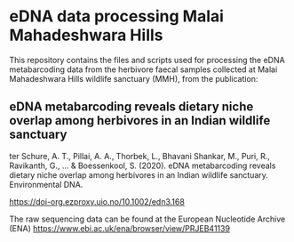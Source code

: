 # eDNA data processing Malai Mahadeshwara Hills

This repository contains the files and scripts used for processing the eDNA metabarcoding data from the herbivore faecal samples collected at Malai Mahadeshwara Hills wildlife sanctuary (MMH), from the publication:

## eDNA metabarcoding reveals dietary niche overlap among herbivores in an Indian wildlife sanctuary
ter Schure, A. T., Pillai, A. A., Thorbek, L., Bhavani Shankar, M., Puri, R., Ravikanth, G., ... & Boessenkool, S. (2020). eDNA metabarcoding reveals dietary niche overlap among herbivores in an Indian wildlife sanctuary. Environmental DNA.

https://doi-org.ezproxy.uio.no/10.1002/edn3.168

The raw sequencing data can be found at the European Nucleotide Archive (ENA) https://www.ebi.ac.uk/ena/browser/view/PRJEB41139
